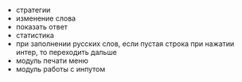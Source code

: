 - стратегии
- изменение слова
- показать ответ
- статистика
- при заполнении русских слов, если пустая строка при нажатии интер, то переходить дальше
- модуль печати меню
- модуль работы с инпутом